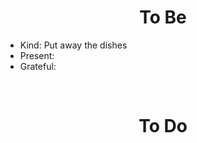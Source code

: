 <h1 align="center">To Be</h1>
<ul>
  <li>Kind: Put away the dishes</li>
  <li>Present: </li>
  <li>Grateful: </li>
</ul>
<br>
<h1 align="center">To Do</h1>
